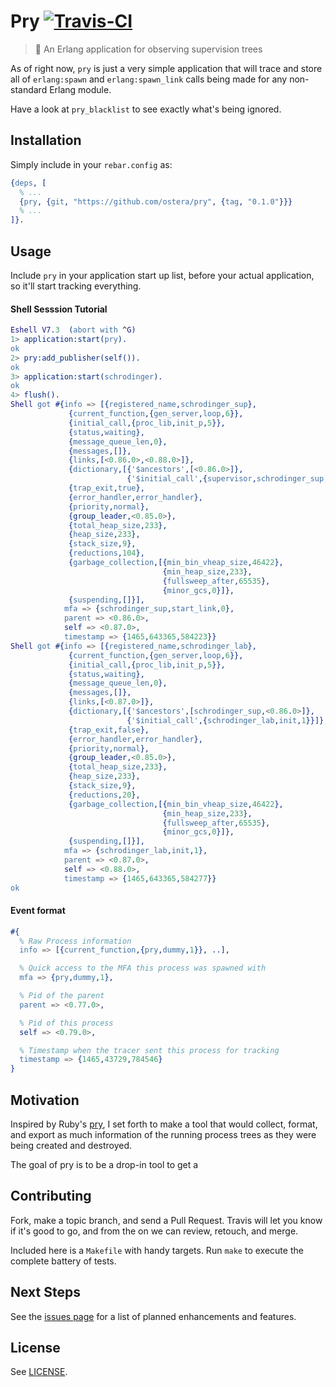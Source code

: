# Pry [![Travis-CI](https://api.travis-ci.org/ostera/pry.svg)](https://travis-ci.org/ostera/pry)
> 🔭 An Erlang application for observing supervision trees

As of right now, `pry` is just a very simple application that will trace and store all of
`erlang:spawn` and `erlang:spawn_link` calls being made for any non-standard Erlang module.

Have a look at `pry_blacklist` to see exactly what's being ignored.

## Installation

Simply include in your `rebar.config` as:

```erlang
{deps, [
  % ...
  {pry, {git, "https://github.com/ostera/pry", {tag, "0.1.0"}}}
  % ...
]}.
```

## Usage

Include `pry` in your application start up list, before your actual application,
so it'll start tracking everything.

#### Shell Sesssion Tutorial

```erlang
Eshell V7.3  (abort with ^G)
1> application:start(pry).
ok
2> pry:add_publisher(self()).
ok
3> application:start(schrodinger).
ok
4> flush().
Shell got #{info => [{registered_name,schrodinger_sup},
             {current_function,{gen_server,loop,6}},
             {initial_call,{proc_lib,init_p,5}},
             {status,waiting},
             {message_queue_len,0},
             {messages,[]},
             {links,[<0.86.0>,<0.88.0>]},
             {dictionary,[{'$ancestors',[<0.86.0>]},
                          {'$initial_call',{supervisor,schrodinger_sup,1}}]},
             {trap_exit,true},
             {error_handler,error_handler},
             {priority,normal},
             {group_leader,<0.85.0>},
             {total_heap_size,233},
             {heap_size,233},
             {stack_size,9},
             {reductions,104},
             {garbage_collection,[{min_bin_vheap_size,46422},
                                  {min_heap_size,233},
                                  {fullsweep_after,65535},
                                  {minor_gcs,0}]},
             {suspending,[]}],
            mfa => {schrodinger_sup,start_link,0},
            parent => <0.86.0>,
            self => <0.87.0>,
            timestamp => {1465,643365,584223}}
Shell got #{info => [{registered_name,schrodinger_lab},
             {current_function,{gen_server,loop,6}},
             {initial_call,{proc_lib,init_p,5}},
             {status,waiting},
             {message_queue_len,0},
             {messages,[]},
             {links,[<0.87.0>]},
             {dictionary,[{'$ancestors',[schrodinger_sup,<0.86.0>]},
                          {'$initial_call',{schrodinger_lab,init,1}}]},
             {trap_exit,false},
             {error_handler,error_handler},
             {priority,normal},
             {group_leader,<0.85.0>},
             {total_heap_size,233},
             {heap_size,233},
             {stack_size,9},
             {reductions,20},
             {garbage_collection,[{min_bin_vheap_size,46422},
                                  {min_heap_size,233},
                                  {fullsweep_after,65535},
                                  {minor_gcs,0}]},
             {suspending,[]}],
            mfa => {schrodinger_lab,init,1},
            parent => <0.87.0>,
            self => <0.88.0>,
            timestamp => {1465,643365,584277}}
ok
```

#### Event format


```erlang
#{
  % Raw Process information
  info => [{current_function,{pry,dummy,1}}, ..],

  % Quick access to the MFA this process was spawned with
  mfa => {pry,dummy,1},

  % Pid of the parent
  parent => <0.77.0>,

  % Pid of this process
  self => <0.79.0>,

  % Timestamp when the tracer sent this process for tracking
  timestamp => {1465,43729,784546}
}
```

## Motivation

Inspired by Ruby's [pry](https://github.com/pry/pry), I set forth to make a tool
that would collect, format, and export as much information of the running process
trees as they were being created and destroyed.

The goal of pry is to be a drop-in tool to get a  

## Contributing

Fork, make a topic branch, and send a Pull Request. Travis will let you know if
it's good to go, and from the on we can review, retouch, and merge.

Included here is a `Makefile` with handy targets. Run `make` to execute the complete
battery of tests.

## Next Steps

See the [issues page](https://github.com/ostera/pry/issues?q=is%3Aopen+is%3Aissue+label%3Aenhancement) for a list of planned enhancements and features.

## License

See [LICENSE](https://github.com/ostera/pry/blob/master/LICENSE).
